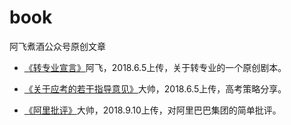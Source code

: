 # book
阿飞煮酒公众号原创文章
- [《转专业宣言》](https://github.com/afzj/books/raw/master/file/%E3%80%8A%E8%BD%AC%E4%B8%93%E4%B8%9A%E5%AE%A3%E8%A8%80%E3%80%8B.docx)阿飞，2018.6.5上传，关于转专业的一个原创剧本。

- [《关于应考的若干指导意见》](https://github.com/afzj/books/raw/master/file/%E3%80%8A%E5%85%B3%E4%BA%8E%E5%BA%94%E8%80%83%E7%9A%84%E8%8B%A5%E5%B9%B2%E6%8C%87%E5%AF%BC%E6%84%8F%E8%A7%81%E3%80%8B.pdf)大帅，2018.6.5上传，高考策略分享。

- [《阿里批评》](https://github.com/afzj/books/raw/master/file/%E9%98%BF%E9%87%8C%E6%89%B9%E8%AF%84.pdf)大帅，2018.9.10上传，对阿里巴巴集团的简单批评。
